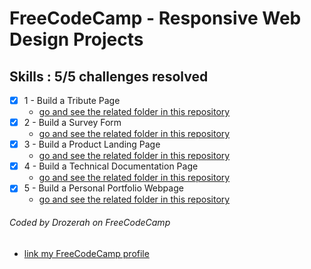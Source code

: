 # FreeCodeCamp - Responsive Web Design Projects

## Skills : 5/5 challenges resolved

- [x] 1 - Build a Tribute Page
    - [go and see the related folder in this repository](https://github.com/Drozerah/freeCodeCamp-work/tree/master/Responsive_Web_Design_Certification/Responsive_Web_Design_Projects/Build_a_Tribute_Page)
- [x] 2 - Build a Survey Form
    - [go and see the related folder in this repository](https://github.com/Drozerah/freeCodeCamp-work/tree/master/Responsive_Web_Design_Certification/Responsive_Web_Design_Projects/Build_a_Servey_Form)
- [x] 3 - Build a Product Landing Page
    - [go and see the related folder in this repository](https://github.com/Drozerah/freeCodeCamp-work/tree/master/Responsive_Web_Design_Certification/Responsive_Web_Design_Projects/Build_a_Product_Landing_Page)
- [x] 4 - Build a Technical Documentation Page
    - [go and see the related folder in this repository](https://github.com/Drozerah/freeCodeCamp-work/tree/master/Responsive_Web_Design_Certification/Responsive_Web_Design_Projects/Build_a_Technical_Documentation_Page)
- [x] 5 - Build a Personal Portfolio Webpage
    - [go and see the related folder in this repository](https://github.com/Drozerah/freeCodeCamp-work/tree/master/Responsive_Web_Design_Certification/Responsive_Web_Design_Projects/Build_a_Personal_Portfolio_Webpage)

###### Coded by Drozerah on FreeCodeCamp

* [link my FreeCodeCamp profile](https://www.freecodecamp.org/drozerah)